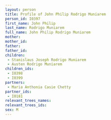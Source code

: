 ```yaml
---
layout: person
title: Profile of John Philip Rodrigo Muniarem
person_id: I0397
first_name: John Philip
last_name: Rodrigo Muniarem
full_name: John Philip Rodrigo Muniarem
mother: 
mother_id: 
father: 
father_id: 
children:
 - Stanislaus Joseph Rodrigo Muniarem
 - Austen Rodrigo Muniarem
children_ids:
 - I0398
 - I0399
partners:
 - Maria Anthonia Casie Chetty
partner_ids:
 - I0181
relevant_trees_names:
relevant_trees_ids:
sex: M
---
```


